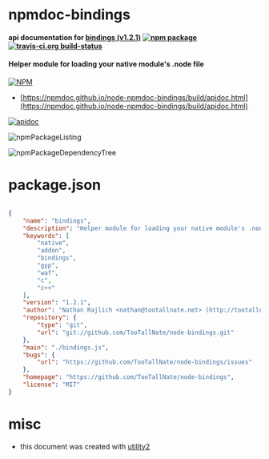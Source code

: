 # npmdoc-bindings

#### api documentation for  [bindings (v1.2.1)](https://github.com/TooTallNate/node-bindings)  [![npm package](https://img.shields.io/npm/v/npmdoc-bindings.svg?style=flat-square)](https://www.npmjs.org/package/npmdoc-bindings) [![travis-ci.org build-status](https://api.travis-ci.org/npmdoc/node-npmdoc-bindings.svg)](https://travis-ci.org/npmdoc/node-npmdoc-bindings)

#### Helper module for loading your native module's .node file

[![NPM](https://nodei.co/npm/bindings.png?downloads=true&downloadRank=true&stars=true)](https://www.npmjs.com/package/bindings)

- [https://npmdoc.github.io/node-npmdoc-bindings/build/apidoc.html](https://npmdoc.github.io/node-npmdoc-bindings/build/apidoc.html)

[![apidoc](https://npmdoc.github.io/node-npmdoc-bindings/build/screenCapture.buildCi.browser.%252Ftmp%252Fbuild%252Fapidoc.html.png)](https://npmdoc.github.io/node-npmdoc-bindings/build/apidoc.html)

![npmPackageListing](https://npmdoc.github.io/node-npmdoc-bindings/build/screenCapture.npmPackageListing.svg)

![npmPackageDependencyTree](https://npmdoc.github.io/node-npmdoc-bindings/build/screenCapture.npmPackageDependencyTree.svg)



# package.json

```json

{
    "name": "bindings",
    "description": "Helper module for loading your native module's .node file",
    "keywords": [
        "native",
        "addon",
        "bindings",
        "gyp",
        "waf",
        "c",
        "c++"
    ],
    "version": "1.2.1",
    "author": "Nathan Rajlich <nathan@tootallnate.net> (http://tootallnate.net)",
    "repository": {
        "type": "git",
        "url": "git://github.com/TooTallNate/node-bindings.git"
    },
    "main": "./bindings.js",
    "bugs": {
        "url": "https://github.com/TooTallNate/node-bindings/issues"
    },
    "homepage": "https://github.com/TooTallNate/node-bindings",
    "license": "MIT"
}
```



# misc
- this document was created with [utility2](https://github.com/kaizhu256/node-utility2)
